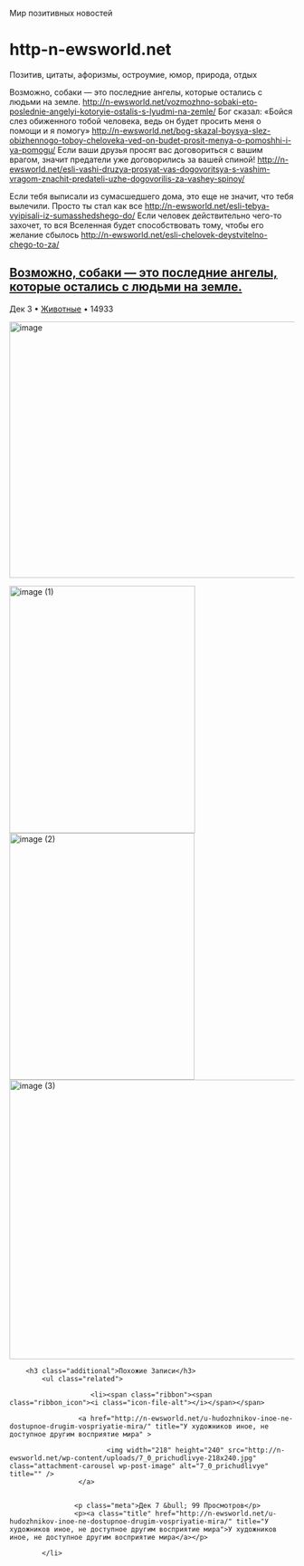 Мир позитивных новостей
# http-n-ewsworld.net
Позитив, цитаты, афоризмы, остроумие, юмор, природа, отдых

Возможно, собаки — это последние ангелы, которые остались с людьми на земле.
http://n-ewsworld.net/vozmozhno-sobaki-eto-poslednie-angelyi-kotoryie-ostalis-s-lyudmi-na-zemle/
Бог сказал: «Бойся слез обиженного тобой человека, ведь он будет просить меня о помощи и я помогу»
http://n-ewsworld.net/bog-skazal-boysya-slez-obizhennogo-toboy-cheloveka-ved-on-budet-prosit-menya-o-pomoshhi-i-ya-pomogu/
Если ваши друзья просят вас договориться с вашим врагом, значит предатели уже договорились за вашей спиной!
http://n-ewsworld.net/esli-vashi-druzya-prosyat-vas-dogovoritsya-s-vashim-vragom-znachit-predateli-uzhe-dogovorilis-za-vashey-spinoy/

Если тебя выписали из сумасшедшего дома, это еще не значит, что тебя вылечили. Просто ты стал как все
http://n-ewsworld.net/esli-tebya-vyipisali-iz-sumasshedshego-do/
Если человек действительно чего-то захочет, то вся Вселенная будет способствовать тому, чтобы его желание сбылось
http://n-ewsworld.net/esli-chelovek-deystvitelno-chego-to-za/



<div id="core">

<div id="content">

<div class="post-74 post type-post status-publish format-standard has-post-thumbnail hentry category-24 tag-25">




<div style="clear: both;"></div>

<div class="entry">

<span class="ribbon"><span class="ribbon_icon"><i class="icon-file-alt"></i></span></span>
<h2 class="post"><a href="http://n-ewsworld.net/vozmozhno-sobaki-eto-poslednie-angelyi-kotoryie-ostalis-s-lyudmi-na-zemle/">Возможно, собаки &#8212; это последние ангелы, которые остались с людьми на земле.</a></h2>

<p class="meta">Дек 3 &bull; <a href="http://n-ewsworld.net/category/%d0%b6%d0%b8%d0%b2%d0%be%d1%82%d0%bd%d1%8b%d0%b5/" rel="category tag">Животные</a> &bull; 14933</p>


<div style="clear: both;"></div>


<div class="hrline"></div> 

<p><a href="http://n-ewsworld.net/wp-content/uploads/image.jpg" rel='prettyPhoto'><img class="alignnone size-full wp-image-75" src="http://n-ewsworld.net/wp-content/uploads/image.jpg" alt="image" width="604" height="453" /></a></p>
<p><a href="http://n-ewsworld.net/wp-content/uploads/image-1.jpg" rel='prettyPhoto'><img class="alignnone wp-image-76" src="http://n-ewsworld.net/wp-content/uploads/image-1.jpg" alt="image (1)" width="328" height="437" /></a> <a href="http://n-ewsworld.net/wp-content/uploads/image-2.jpg" rel='prettyPhoto'><img class="alignnone wp-image-77" src="http://n-ewsworld.net/wp-content/uploads/image-2.jpg" alt="image (2)" width="327" height="436" /></a> <a href="http://n-ewsworld.net/wp-content/uploads/image-3.jpg" rel='prettyPhoto'><img class="alignnone wp-image-78" src="http://n-ewsworld.net/wp-content/uploads/image-3.jpg" alt="image (3)" width="659" height="494" /></a>
<div class="getsocial gs-inline-group" ></div>



<div class="hrline"></div>


		<h3 class="additional">Похожие Записи</h3>
			<ul class="related">	
				
			            <li><span class="ribbon"><span class="ribbon_icon"><i class="icon-file-alt"></i></span></span>                        
				                
                     <a href="http://n-ewsworld.net/u-hudozhnikov-inoe-ne-dostupnoe-drugim-vospriyatie-mira/" title="У художников иное, не доступное другим восприятие мира" >
                     
                            <img width="218" height="240" src="http://n-ewsworld.net/wp-content/uploads/7_0_prichudlivye-218x240.jpg" class="attachment-carousel wp-post-image" alt="7_0_prichudlivye" title="" />                            
                     </a>
                     
                                
					<p class="meta">Дек 7 &bull; 99 Просмотров</p>
                    <p><a class="title" href="http://n-ewsworld.net/u-hudozhnikov-inoe-ne-dostupnoe-drugim-vospriyatie-mira/" title="У художников иное, не доступное другим восприятие мира">У художников иное, не доступное другим восприятие мира</a></p>

			</li>
			            
